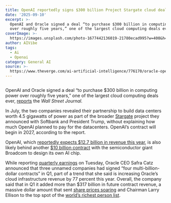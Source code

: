 ```yaml
---
title: OpenAI reportedly signs $300 billion Project Stargate cloud deal with Oracle
date: '2025-09-10'
excerpt: >-
  OpenAI and Oracle signed a deal “to purchase $300 billion in computing power
  over roughly five years,” one of the largest cloud computing deals ever,...
coverImage: >-
  https://images.unsplash.com/photo-1677442136019-21780ecad995?w=400&h=200&fit=crop&auto=format
author: AIVibe
tags:
  - Ai
  - Openai
category: General AI
source: >-
  https://www.theverge.com/ai-artificial-intelligence/776170/oracle-openai-300-billion-contract-project-stargate
---
```


											

						
<figure>

<img alt="" data-caption="" data-portal-copyright="" data-has-syndication-rights="1" src="https://platform.theverge.com/wp-content/uploads/sites/2/2025/08/STK149_AI_01.jpg?quality=90&#038;strip=all&#038;crop=0,0,100,100" />
	<figcaption>
		</figcaption>
</figure>
<p class="has-text-align-none">OpenAI and Oracle signed a deal “to purchase $300 billion in computing power over roughly five years,” one of the largest cloud computing deals ever, <a href="https://www.wsj.com/business/openai-oracle-sign-300-billion-computing-deal-among-biggest-in-history-ff27c8fe?mod=e2twd">reports</a> the <em>Wall Street Journal.</em></p>

<p class="has-text-align-none">In July, the two companies revealed their partnership to build data centers worth 4.5 gigawatts of power as part of the broader <a href="https://www.theverge.com/2025/1/21/24348816/openai-softbank-ai-data-center-stargate-project">Stargate</a> project they announced with Softbank and President Trump, without explaining how much OpenAI planned to pay for the datacenters. OpenAI’s contract will begin in 2027, according to the report.&nbsp;</p>

<p class="has-text-align-none">OpenAI, which <a href="https://www.theverge.com/openai/636958/openai-revenue-projection-bloomberg">reportedly expects $12.7 billion in revenue this year</a>, is also likely behind another <a href="https://www.theverge.com/news/772433/openai-custom-chip-production-broadcom">$10 billion contract</a> with the semiconductor giant Broadcom to design its own AI chip.</p>

<p class="has-text-align-none">While reporting <a href="https://www.sec.gov/Archives/edgar/data/1341439/000119312525199175/orcl-ex99_1.htm">quarterly earnings</a> on Tuesday, Oracle CEO Safra Catz announced that three unnamed companies had signed “four multi-billion-dollar contracts&#8221; in Q1, part of a trend that she said is increasing Oracle&#8217;s cloud infrastructure revenue by 77 percent this year. Overall, the company said that in Q1 it added more than $317 billion in future contract revenue, a massive dollar amount that sent <a href="https://www.bloomberg.com/news/articles/2025-09-09/oracle-posts-strong-bookings-following-openai-cloud-deal">share prices soaring</a> and Chairman Larry Ellison to the top spot of the <a href="https://www.theverge.com/news/775763/larry-ellison-oracle-elon-musk-richest-person">world’s richest person list</a>.&nbsp;</p>
						
									
